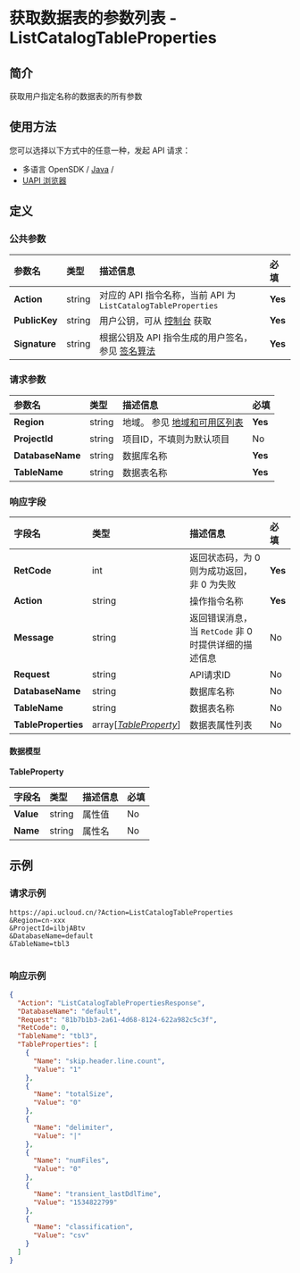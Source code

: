 # 获取数据表的参数列表 - ListCatalogTableProperties

## 简介

获取用户指定名称的数据表的所有参数






## 使用方法

您可以选择以下方式中的任意一种，发起 API 请求：
- 多语言 OpenSDK / [Java](https://github.com/ucloud/ucloud-sdk-java) /
- [UAPI 浏览器](https://console.ucloud.cn/uapi/detail?id=ListCatalogTableProperties)


## 定义

### 公共参数

| 参数名 | 类型 | 描述信息 | 必填 |
|:---|:---|:---|:---|
| **Action**     | string  | 对应的 API 指令名称，当前 API 为 `ListCatalogTableProperties`                        | **Yes** |
| **PublicKey**  | string  | 用户公钥，可从 [控制台](https://console.ucloud.cn/uapi/apikey) 获取                                             | **Yes** |
| **Signature**  | string  | 根据公钥及 API 指令生成的用户签名，参见 [签名算法](api/summary/signature.md)  | **Yes** |

### 请求参数

| 参数名 | 类型 | 描述信息 | 必填 |
|:---|:---|:---|:---|
| **Region** | string | 地域。 参见 [地域和可用区列表](api/summary/regionlist) |**Yes**|
| **ProjectId** | string | 项目ID，不填则为默认项目 |No|
| **DatabaseName** | string | 数据库名称 |**Yes**|
| **TableName** | string | 数据表名称 |**Yes**|

### 响应字段

| 字段名 | 类型 | 描述信息 | 必填 |
|:---|:---|:---|:---|
| **RetCode** | int | 返回状态码，为 0 则为成功返回，非 0 为失败 |**Yes**|
| **Action** | string | 操作指令名称 |**Yes**|
| **Message** | string | 返回错误消息，当 `RetCode` 非 0 时提供详细的描述信息 |No|
| **Request** | string | API请求ID |No|
| **DatabaseName** | string | 数据库名称 |No|
| **TableName** | string | 数据表名称 |No|
| **TableProperties** | array[[*TableProperty*](#TableProperty)] | 数据表属性列表 |No|

#### 数据模型


#### TableProperty

| 字段名 | 类型 | 描述信息 | 必填 |
|:---|:---|:---|:---|
| **Value** | string | 属性值 |No|
| **Name** | string | 属性名 |No|

## 示例

### 请求示例
    
```
https://api.ucloud.cn/?Action=ListCatalogTableProperties
&Region=cn-xxx
&ProjectId=ilbjABtv
&DatabaseName=default
&TableName=tbl3


```

### 响应示例
    
```json
{
  "Action": "ListCatalogTablePropertiesResponse",
  "DatabaseName": "default",
  "Request": "81b7b1b3-2a61-4d68-8124-622a982c5c3f",
  "RetCode": 0,
  "TableName": "tbl3",
  "TableProperties": [
    {
      "Name": "skip.header.line.count",
      "Value": "1"
    },
    {
      "Name": "totalSize",
      "Value": "0"
    },
    {
      "Name": "delimiter",
      "Value": "|"
    },
    {
      "Name": "numFiles",
      "Value": "0"
    },
    {
      "Name": "transient_lastDdlTime",
      "Value": "1534822799"
    },
    {
      "Name": "classification",
      "Value": "csv"
    }
  ]
}
```





